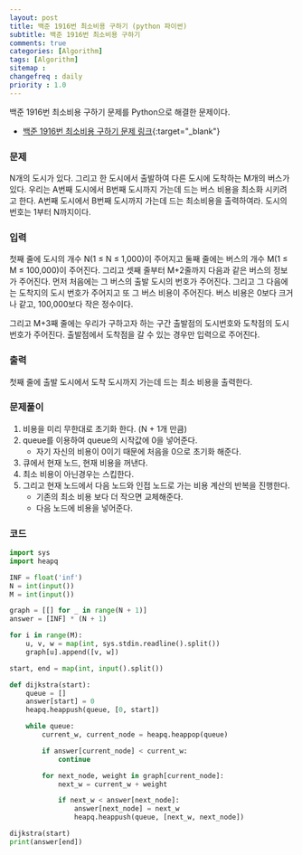 ```yaml
---
layout: post
title: 백준 1916번 최소비용 구하기 (python 파이썬)
subtitle: 백준 1916번 최소비용 구하기
comments: true
categories: [Algorithm]
tags: [Algorithm]
sitemap :
changefreq : daily
priority : 1.0
---
```

백준 1916번 최소비용 구하기 문제를 Python으로 해결한 문제이다.  

* [백준 1916번 최소비용 구하기 문제 링크](https://www.acmicpc.net/problem/1916){:target="_blank"}


### 문제 
N개의 도시가 있다. 그리고 한 도시에서 출발하여 다른 도시에 도착하는 M개의 버스가 있다. 우리는 A번째 도시에서 B번째 도시까지 가는데 드는 버스 비용을 최소화 시키려고 한다. A번째 도시에서 B번째 도시까지 가는데 드는 최소비용을 출력하여라. 도시의 번호는 1부터 N까지이다.


### 입력
첫째 줄에 도시의 개수 N(1 ≤ N ≤ 1,000)이 주어지고 둘째 줄에는 버스의 개수 M(1 ≤ M ≤ 100,000)이 주어진다. 그리고 셋째 줄부터 M+2줄까지 다음과 같은 버스의 정보가 주어진다. 먼저 처음에는 그 버스의 출발 도시의 번호가 주어진다. 그리고 그 다음에는 도착지의 도시 번호가 주어지고 또 그 버스 비용이 주어진다. 버스 비용은 0보다 크거나 같고, 100,000보다 작은 정수이다.

그리고 M+3째 줄에는 우리가 구하고자 하는 구간 출발점의 도시번호와 도착점의 도시번호가 주어진다. 출발점에서 도착점을 갈 수 있는 경우만 입력으로 주어진다.


### 출력
첫째 줄에 출발 도시에서 도착 도시까지 가는데 드는 최소 비용을 출력한다.


### 문제풀이
1. 비용을 미리 무한대로 초기화 한다. (N + 1개 만큼)
2. queue를 이용하여 queue의 시작값에 0을 넣어준다.
	* 자기 자신의 비용이 0이기 때문에 처음을 0으로 초기화 해준다.
3. 큐에서 현재 노드, 현재 비용을 꺼낸다.
4. 최소 비용이 아닌경우는 스킵한다.
5. 그리고 현재 노드에서 다음 노드와 인접 노드로 가는 비용 계산의 반복을 진행한다.
	* 기존의 최소 비용 보다 더 작으면 교체해준다.
	* 다음 노드에 비용을 넣어준다.


### 코드
```python
import sys
import heapq

INF = float('inf')
N = int(input())
M = int(input())

graph = [[] for _ in range(N + 1)]
answer = [INF] * (N + 1)

for i in range(M):
    u, v, w = map(int, sys.stdin.readline().split())
    graph[u].append([v, w])

start, end = map(int, input().split())

def dijkstra(start):
    queue = []
    answer[start] = 0
    heapq.heappush(queue, [0, start])

    while queue:
        current_w, current_node = heapq.heappop(queue)

        if answer[current_node] < current_w:
            continue

        for next_node, weight in graph[current_node]:
            next_w = current_w + weight

            if next_w < answer[next_node]:
                answer[next_node] = next_w
                heapq.heappush(queue, [next_w, next_node])

dijkstra(start)
print(answer[end])
```